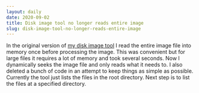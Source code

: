 ```yaml
---
layout: daily
date: 2020-09-02
title: Disk image tool no longer reads entire image
slug: disk-image-tool-no-longer-reads-entire-image
---
```


In the original version of [my disk image tool](https://github.com/stevebob/gpt-fat-disk-image)
I read the entire image file into memory once before processing the image. This was convenient
but for large files it requires a lot of memory and took several seconds. Now I dynamically
seeks the image file and only reads what it needs to. I also deleted a bunch of code in an
attempt to keep things as simple as possible. Currently the tool just lists the files in the
root directory. Next step is to list the files at a specified directory.
